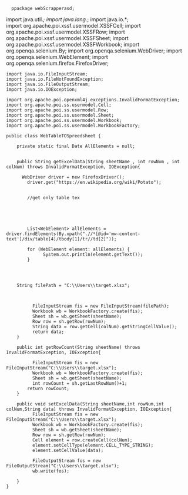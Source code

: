       ppackage webScrapperasd;
import java.util.*; 
import java.lang.*; 
import  java.io.*;  
import org.apache.poi.xssf.usermodel.XSSFCell; 
import org.apache.poi.xssf.usermodel.XSSFRow; 
import org.apache.poi.xssf.usermodel.XSSFSheet; 
import org.apache.poi.xssf.usermodel.XSSFWorkbook; 
import org.openqa.selenium.By; 
import org.openqa.selenium.WebDriver; 
import org.openqa.selenium.WebElement; 
import org.openqa.selenium.firefox.FirefoxDriver;  





    import java.io.FileInputStream;
    import java.io.FileNotFoundException;
    import java.io.FileOutputStream;
    import java.io.IOException;

    import org.apache.poi.openxml4j.exceptions.InvalidFormatException;
    import org.apache.poi.ss.usermodel.Cell;
    import org.apache.poi.ss.usermodel.Row;
    import org.apache.poi.ss.usermodel.Sheet;
    import org.apache.poi.ss.usermodel.Workbook;
    import org.apache.poi.ss.usermodel.WorkbookFactory;

    public class WebTableTOSpreedsheet {

        private static final Date AllElements = null;


        public String getExcelData(String sheetName , int rowNum , int colNum) throws InvalidFormatException, IOException{

          WebDriver driver = new FirefoxDriver();
            driver.get("https://en.wikipedia.org/wiki/Potato");


            //get only table tex





            List<WebElement> allElements = driver.findElements(By.xpath(".//*[@id='mw-content-text']/div/table[4]/tbody[1]/tr//td[2]")); 

            for (WebElement element: allElements) {
                  System.out.println(element.getText());
            }




        String filePath = "C:\\Users\\target.xlsx";



              FileInputStream fis = new FileInputStream(filePath);
              Workbook wb = WorkbookFactory.create(fis);
              Sheet sh = wb.getSheet(sheetName);    
              Row row = sh.getRow(rowNum);
              String data = row.getCell(colNum).getStringCellValue();
              return data;
        }

        public int getRowCount(String sheetName) throws InvalidFormatException, IOException{

              FileInputStream fis = new FileInputStream("C:\\Users\\target.xlsx");
              Workbook wb = WorkbookFactory.create(fis);
              Sheet sh = wb.getSheet(sheetName);
              int rowCount = sh.getLastRowNum()+1;
            return rowCount;
        }

        public void setExcelData(String sheetName,int rowNum,int colNum,String data) throws InvalidFormatException, IOException{
              FileInputStream fis = new FileInputStream("C:\\Users\\target.xlsx");
              Workbook wb = WorkbookFactory.create(fis);
              Sheet sh = wb.getSheet(sheetName);
              Row row = sh.getRow(rowNum);
              Cell element = row.createCell(colNum);
              element.setCellType(element.CELL_TYPE_STRING);
              element.setCellValue(data);

              FileOutputStream fos = new FileOutputStream("C:\\Users\\target.xlsx");
              wb.write(fos);

        }
    }
